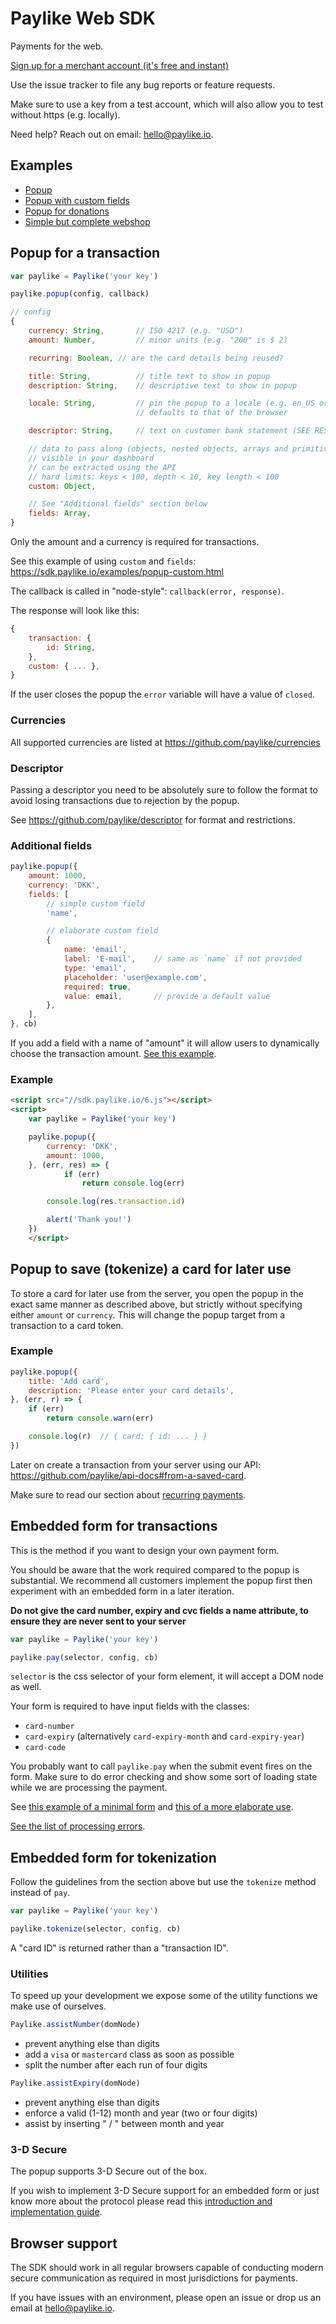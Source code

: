 # Paylike Web SDK

Payments for the web.

[Sign up for a merchant account (it's free and instant)](https://paylike.io)

Use the issue tracker to file any bug reports or feature requests.

Make sure to use a key from a test account, which will also allow you to test
without https (e.g. locally).

Need help? Reach out on email: [hello@paylike.io](https://paylike.io/contact).

## Examples

- [Popup](https://sdk.paylike.io/examples/popup-minimal.html)
- [Popup with custom fields](https://sdk.paylike.io/examples/popup-custom.html)
- [Popup for donations](https://sdk.paylike.io/examples/popup-donation.html)
- [Simple but complete webshop](https://github.com/paylike/webshop-example)

## Popup for a transaction

```js
var paylike = Paylike('your key')

paylike.popup(config, callback)
```

```js
// config
{
	currency: String,		// ISO 4217 (e.g. "USD")
	amount: Number,			// minor units (e.g. "200" is $ 2)

	recurring: Boolean,	// are the card details being reused?

	title: String,			// title text to show in popup
	description: String,	// descriptive text to show in popup

	locale: String,			// pin the popup to a locale (e.g. en_US or en)
							// defaults to that of the browser

	descriptor: String,		// text on customer bank statement (SEE RESTRICTIONS BELOW)

	// data to pass along (objects, nested objects, arrays and primitives)
	// visible in your dashboard
	// can be extracted using the API
	// hard limits: keys < 100, depth < 10, key length < 100
	custom: Object,

	// See "Additional fields" section below
	fields: Array,
}
```

Only the amount and a currency is required for transactions.

See this example of using `custom` and `fields`:
https://sdk.paylike.io/examples/popup-custom.html

The callback is called in "node-style": `callback(error, response)`.

The response will look like this:

```js
{
	transaction: {
		id: String,
	},
	custom: { ... },
}
```

If the user closes the popup the `error` variable will have a value of
`closed`.

### Currencies

All supported currencies are listed at https://github.com/paylike/currencies

### Descriptor

Passing a descriptor you need to be absolutely sure to follow the format to
avoid losing transactions due to rejection by the popup.

See https://github.com/paylike/descriptor for format and restrictions.

### Additional fields

```js
paylike.popup({
	amount: 1000,
	currency: 'DKK',
	fields: [
		// simple custom field
		'name',

		// elaborate custom field
		{
			name: 'email',
			label: 'E-mail',	// same as `name` if not provided
			type: 'email',
			placeholder: 'user@example.com',
			required: true,
			value: email,		// provide a default value
		},
	],
}, cb)
```

If you add a field with a name of "amount" it will allow users to dynamically
choose the transaction amount.
[See this example](https://sdk.paylike.io/examples/popup-donation.html).

### Example

```html
<script src="//sdk.paylike.io/6.js"></script>
<script>
	var paylike = Paylike('your key')

	paylike.popup({
		currency: 'DKK',
		amount: 1000,
	}, (err, res) => {
			if (err)
				return console.log(err)

		console.log(res.transaction.id)

		alert('Thank you!')
	})
	</script>
```

## Popup to save (tokenize) a card for later use

To store a card for later use from the server, you open the popup in the exact
same manner as described above, but strictly without specifying either
`amount` or `currency`. This will change the popup target from a transaction
to a card token.

### Example

```js
paylike.popup({
	title: 'Add card',
	description: 'Please enter your card details',
}, (err, r) => {
	if (err)
		return console.warn(err)

	console.log(r)	// { card: { id: ... } }
})
```

Later on create a transaction from your server using our API:
https://github.com/paylike/api-docs#from-a-saved-card.

Make sure to read our section about
[recurring payments](https://github.com/paylike/api-docs#recurring-payments).

## Embedded form for transactions

This is the method if you want to design your own payment form.

You should be aware that the work required compared to the popup is
substantial. We recommend all customers implement the popup first then
experiment with an embedded form in a later iteration.

**Do not give the card number, expiry and cvc fields a name attribute, to
ensure they are never sent to your server**

```js
var paylike = Paylike('your key')

paylike.pay(selector, config, cb)
```

`selector` is the css selector of your form element, it will accept a DOM node
as well.

Your form is required to have input fields with the classes:

- `card-number`
- `card-expiry` (alternatively `card-expiry-month` and `card-expiry-year`)
- `card-code`

You probably want to call `paylike.pay` when the submit event fires on the
form. Make sure to do error checking and show some sort of loading state while
we are processing the payment.

See [this example of a minimal form](examples/embedded-minimal.html) and [this
of a more elaborate use](examples/embedded-complete.html).

[See the list of processing errors](https://github.com/paylike/processing-errors).

## Embedded form for tokenization

Follow the guidelines from the section above but use the `tokenize` method
instead of `pay`.

```js
var paylike = Paylike('your key')

paylike.tokenize(selector, config, cb)
```

A "card ID" is returned rather than a "transaction ID".

### Utilities

To speed up your development we expose some of the utility functions we make
use of ourselves.

```js
Paylike.assistNumber(domNode)
```

- prevent anything else than digits
- add a `visa` or `mastercard` class as soon as possible
- split the number after each run of four digits

```js
Paylike.assistExpiry(domNode)
```

- prevent anything else than digits
- enforce a valid (1-12) month and year (two or four digits)
- assist by inserting "  /  " between month and year

### 3-D Secure

The popup supports 3-D Secure out of the box.

If you wish to implement 3-D Secure support for an embedded form or just know
more about the protocol please read this
[introduction and implementation guide](3dsecure/index.md).

## Browser support

The SDK should work in all regular browsers capable of conducting modern
secure communication as required in most jurisdictions for payments.

If you have issues with an environment, please open an issue or drop us an
email at hello@paylike.io.
